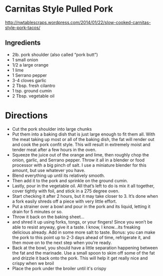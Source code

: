 # Carnitas Style Pulled Pork
http://nwtablescraps.wordpress.com/2014/01/22/slow-cooked-carnitas-style-pork-tacos/

## Ingredients
* 2lb. pork shoulder (also called “pork butt”)
* 1 small onion
* 1/2 a large orange
* 1 lime
* 1 Serrano pepper
* 3-4 cloves garlic
* 2 Tbsp. fresh cilantro
* 1 tsp. ground cumin
* 2 Tbsp. vegetable oil

# Directions
* Cut the pork shoulder into large chunks
* Put them into a baking dish that is just large enough to fit them all. With the meat taking up most or all of the baking dish, the fat will render out and cook the pork confit style. This will result in extremely moist and tender meat after a few hours in the oven.
* Squeeze the juice out of the orange and lime, then roughly chop the onion, garlic, and Serrano pepper. Throw it all in a blender or food processor with a big pinch of salt. I use a miniature blender for this amount, but use whatever you have.
* Blend everything up until its relatively smooth.
* Then add it to the pork and sprinkle on the ground cumin.
* Lastly, pour in the vegetable oil. All that’s left to do is mix it all together, cover tightly with foil, and stick in a 275 degree oven.
* Start checking it after 2 hours, but it may take closer to 3. It’s done when a fork easily shreds off a piece with very little effort. 
* Put a strainer over a bowl and pour in the pork and its liquid, letting it drain for 5 minutes or so.
* Throw it back on the baking sheet…
* and shred it up using forks, tongs, or your fingers! Since you won’t be able to resist anyway, give it a taste. I know, I know…its freaking delicious already. Add in some more salt to taste. Bonus: you can make the pork to this point up to 2-3 days ahead of time, refrigerate it, and then move on to the next step when you’re ready.
* Back at the bowl, you should have a little separation happening between the fat and the marinade. Use a small spoon to skim off some of the fat and drizzle it back onto the pork. This will help it get really nice and crispy when we broil
* Place the pork under the broiler until it's crispy

